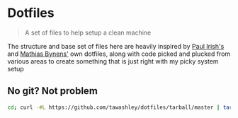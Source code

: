 # Dotfiles
> A set of files to help setup a clean machine

The structure and base set of files here are heavily inspired by [Paul Irish's](https://github.com/paulirish/dotfiles) and [Mathias Bynens'](https://github.com/mathiasbynens/dotfiles) own dotfiles, along with code picked and plucked from various areas to create something that is just right with my picky system setup

## No git? Not problem

```bash
cd; curl -#L https://github.com/tawashley/dotfiles/tarball/master | tar -xzv --strip-components 1
```
